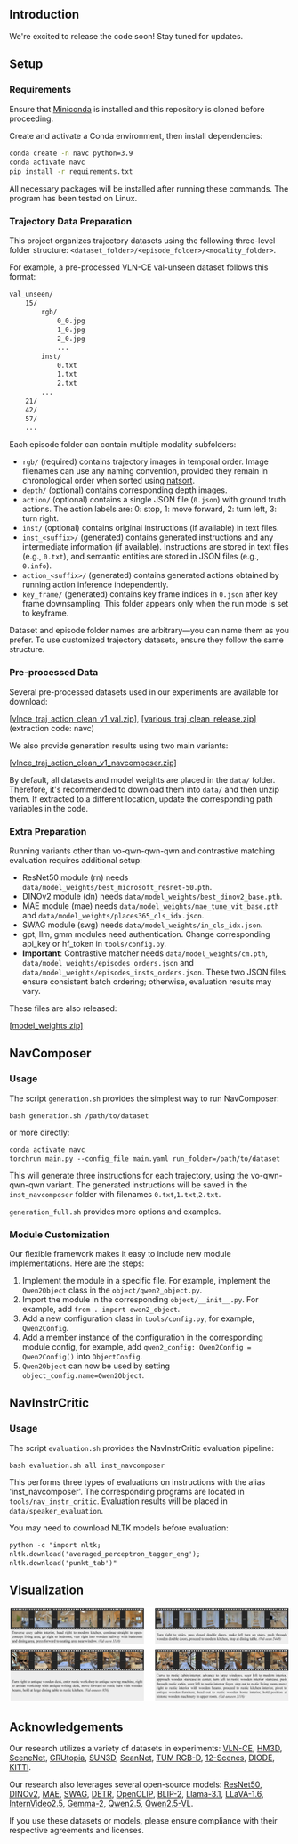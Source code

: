 ## Introduction
We're excited to release the code soon! Stay tuned for updates.

## Setup
### Requirements
Ensure that [Miniconda](https://docs.conda.io/en/latest/miniconda.html) is installed and this repository is cloned before proceeding.

Create and activate a Conda environment, then install dependencies:
```bash
conda create -n navc python=3.9
conda activate navc
pip install -r requirements.txt
```
All necessary packages will be installed after running these commands.
The program has been tested on Linux.

### Trajectory Data Preparation

This project organizes trajectory datasets using the following three-level folder structure:
`<dataset_folder>/<episode_folder>/<modality_folder>`.

For example, a pre-processed VLN-CE val-unseen dataset follows this format:
```
val_unseen/
    15/
        rgb/
            0_0.jpg
            1_0.jpg
            2_0.jpg
            ...
        inst/
            0.txt
            1.txt
            2.txt
        ...
    21/
    42/
    57/
    ...
```
Each episode folder can contain multiple modality subfolders:
+ `rgb/` (required) contains trajectory images in temporal order. Image filenames can use any naming convention, provided they remain in chronological order when sorted using [natsort](https://github.com/SethMMorton/natsort).
+ `depth/` (optional) contains corresponding depth images.
+ `action/` (optional) contains a single JSON file (`0.json`) with ground truth actions. The action labels are: 0: stop, 1: move forward, 2: turn left, 3: turn right.
+ `inst/` (optional) contains original instructions (if available) in text files.
+ `inst_<suffix>/` (generated) contains generated instructions and any intermediate information (if available). Instructions are stored in text files (e.g., `0.txt`), and semantic entities are stored in JSON files (e.g., `0.info`).
+ `action_<suffix>/` (generated) contains generated actions obtained by running action inference independently.
+ `key_frame/` (generated) contains key frame indices in `0.json` after key frame downsampling. This folder appears only when the run mode is set to keyframe.

Dataset and episode folder names are arbitrary—you can name them as you prefer.
To use customized trajectory datasets, ensure they follow the same structure.

### Pre-processed Data
Several pre-processed datasets used in our experiments are available for download:

[[vlnce_traj_action_clean_v1_val.zip]](https://pan.baidu.com/s/1qzhIiKPgf_5PDvoyN8Vx4g), [[various_traj_clean_release.zip]](https://pan.baidu.com/s/1OY5dUNcVWhVnFma62dMtkQ) (extraction code: navc)

We also provide generation results using two main variants: 

[[vlnce_traj_action_clean_v1_navcomposer.zip]](https://pan.baidu.com/s/1mQ94104fMLV0TemAqdBnaQ)

By default, all datasets and model weights are placed in the `data/` folder.
Therefore, it's recommended to download them into `data/` and then unzip them.
If extracted to a different location, update the corresponding path variables in the code.


### Extra Preparation
Running variants other than vo-qwn-qwn-qwn and contrastive matching evaluation requires additional setup:

+ ResNet50 module (rn) needs `data/model_weights/best_microsoft_resnet-50.pth`.
+ DINOv2 module (dn) needs `data/model_weights/best_dinov2_base.pth`.
+ MAE module (mae) needs `data/model_weights/mae_tune_vit_base.pth` and `data/model_weights/places365_cls_idx.json`.
+ SWAG module (swg) needs `data/model_weights/in_cls_idx.json`.
+ gpt, llm, gmm modules need authentication. Change corresponding api_key or hf_token in `tools/config.py`.
+ **Important**: Contrastive matcher needs `data/model_weights/cm.pth`, `data/model_weights/episodes_orders.json` and `data/model_weights/episodes_insts_orders.json`. These two JSON files ensure consistent batch ordering; otherwise, evaluation results may vary.

These files are also released:

[[model_weights.zip]](https://pan.baidu.com/s/1sdvjWi6-16s5fSK1sbWyXw)


## NavComposer

### Usage

The script `generation.sh` provides the simplest way to run NavComposer:
```
bash generation.sh /path/to/dataset
```
or more directly:
```
conda activate navc
torchrun main.py --config_file main.yaml run_folder=/path/to/dataset
```
This will generate three instructions for each trajectory, using the vo-qwn-qwn-qwn variant. The generated instructions will be saved in the `inst_navcomposer` folder with filenames `0.txt`,`1.txt`,`2.txt`.

`generation_full.sh` provides more options and examples.


### Module Customization
Our flexible framework makes it easy to include new module implementations.
Here are the steps:
1. Implement the module in a specific file. For example, implement the `Qwen2Object` class in the `object/qwen2_object.py`.
2. Import the module in the corresponding `object/__init__.py`. For example, add `from . import qwen2_object`.
3. Add a new configuration class in `tools/config.py`, for example, `Qwen2Config`.
4. Add a member instance of the configuration in the corresponding module config, for example, add `qwen2_config: Qwen2Config = Qwen2Config()` into `ObjectConfig`.
5. `Qwen2Object` can now be used by setting `object_config.name=Qwen2Object`.


## NavInstrCritic

### Usage

The script `evaluation.sh` provides the NavInstrCritic evaluation pipeline:
```
bash evaluation.sh all inst_navcomposer
```
This performs three types of evaluations on instructions with the alias 'inst_navcomposer'.
The corresponding programs are located in `tools/nav_instr_critic`.
Evaluation results will be placed in `data/speaker_evaluation`.

You may need to download NLTK models before evaluation:
```
python -c "import nltk; nltk.download('averaged_perceptron_tagger_eng'); nltk.download('punkt_tab')"
```

## Visualization

![Examples](examples.jpg "Examples")

## Acknowledgements
Our research utilizes a variety of datasets in experiments: 
[VLN-CE](https://github.com/jacobkrantz/VLN-CE),
[HM3D](https://aihabitat.org/datasets/hm3d/),
[SceneNet](https://robotvault.bitbucket.io/scenenet-rgbd.html),
[GRUtopia](https://github.com/OpenRobotLab/GRUtopia/tree/main),
[SUN3D](https://sun3d.cs.princeton.edu/),
[ScanNet](http://www.scan-net.org/),
[TUM RGB-D](https://vision.in.tum.de/data/datasets/rgbd-dataset/download),
[12-Scenes](https://graphics.stanford.edu/projects/reloc),
[DIODE](https://diode-dataset.org/),
[KITTI](https://www.cvlibs.net/datasets/kitti/raw_data.php). 

Our research also leverages several open-source models: 
[ResNet50](https://huggingface.co/microsoft/resnet-50),
[DINOv2](https://huggingface.co/facebook/dinov2-base),
[MAE](https://github.com/facebookresearch/mae),
[SWAG](https://github.com/facebookresearch/SWAG),
[DETR](https://huggingface.co/facebook/detr-resnet-50),
[OpenCLIP](https://github.com/mlfoundations/open_clip),
[BLIP-2](https://huggingface.co/Salesforce/blip2-flan-t5-xl),
[Llama-3.1](https://www.llama.com/llama3_1/),
[LLaVA-1.6](https://github.com/haotian-liu/LLaVA),
[InternVideo2.5](https://github.com/OpenGVLab/InternVideo),
[Gemma-2](https://huggingface.co/google/gemma-2-9b-it),
[Qwen2.5](https://github.com/QwenLM/Qwen2.5),
[Qwen2.5-VL](https://github.com/QwenLM/Qwen2.5-VL).

If you use these datasets or models, please ensure compliance with their respective agreements and licenses.